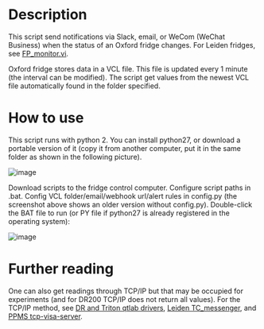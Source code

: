 # Description

This script send notifications via Slack, email, or WeCom (WeChat Business) when the status of an Oxford fridge changes. For Leiden fridges, see [FP_monitor.vi](https://github.com/cover-me/repository/tree/master/Leiden/1.0_190721_LV17).

Oxford fridge stores data in a VCL file. This file is updated every 1 minute (the interval can be modified). The script get values from the newest VCL file automatically found in the folder specified.

# How to use

This script runs with python 2. You can install python27, or download a portable version of it (copy it from another computer, put it in the same folder as shown in the following picture).

![image](https://user-images.githubusercontent.com/22870592/188307704-0bac3dc7-2562-4462-ab9f-5e28f00b614a.png)


Download scripts to the fridge control computer. Configure script paths in .bat. Config VCL folder/email/webhook url/alert rules in config.py (the screenshot above shows an older version without config.py). Double-click the BAT file to run (or PY file if python27 is already registered in the operating system):

![image](https://user-images.githubusercontent.com/22870592/188307143-53172023-e463-459c-820f-3b241a067b44.png)

# Further reading

One can also get readings through TCP/IP but that may be occupied for experiments (and for DR200 TCP/IP does not return all values). For the TCP/IP method, see [DR and Triton qtlab drivers](https://github.com/cover-me/repository/tree/master/qt/qtlab%20new%20drivers), [Leiden TC_messenger](https://github.com/cover-me/repository/tree/master/Leiden/TC_messenger_2021_02_01), and [PPMS tcp-visa-server](https://github.com/cover-me/repository/tree/master/QD/tcp-visa-server).
